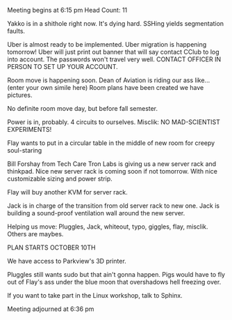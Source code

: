 Meeting begins at 6:15 pm
Head Count: 11

Yakko is in a shithole right now. It's dying hard. SSHing yields segmentation faults.

Uber is almost ready to be implemented.
Uber migration is happening tomorrow!
Uber will just print out banner that will say contact CClub to log into account. The passwords won't travel very well. CONTACT OFFICER IN PERSON TO SET UP YOUR ACCOUNT. 

Room move is happening soon.
Dean of Aviation is riding our ass like... (enter your own simile here)
Room plans have been created we have pictures.

No definite room move day, but before fall semester.

Power is in, probably.
4 circuits to ourselves.
Misclik: NO MAD-SCIENTIST EXPERIMENTS!

Flay wants to put in a circular table in the middle of new room for creepy soul-staring

Bill Forshay from Tech Care Tron Labs is giving us a new server rack and thinkpad.
Nice new server rack is coming soon if not tomorrow. With nice customizable sizing and power strip.

Flay will buy another KVM for server rack.

Jack is in charge of the transition from old server rack to new one.
Jack is building a sound-proof ventilation wall around the new server.

Helping us move: Pluggles, Jack, whiteout, typo, giggles, flay, misclik.
Others are maybes.

PLAN STARTS OCTOBER 10TH

We have access to Parkview's 3D printer.

Pluggles still wants sudo but that ain't gonna happen. Pigs would have to fly out of Flay's ass under the blue moon that overshadows hell freezing over.

If you want to take part in the Linux workshop, talk to Sphinx.

Meeting adjourned at 6:36 pm
